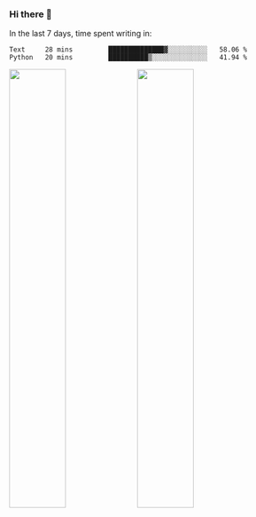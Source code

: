 ### Hi there 👋

In the last 7 days, time spent writing in:

<!--START_SECTION:waka-->
```text
Text     28 mins         ██████████████▓░░░░░░░░░░   58.06 % 
Python   20 mins         ██████████▒░░░░░░░░░░░░░░   41.94 % 
```
<!--END_SECTION:waka-->

<img src="https://wakatime.com/share/@jimtje/5d0c92de-08f8-4a72-8f2f-6a9693d1e318.svg" width=45% height=45%> <img src="https://wakatime.com/share/@jimtje/501498ae-bda5-4da7-a89d-b40bcdd5556d.svg" width=45% height=45%>
